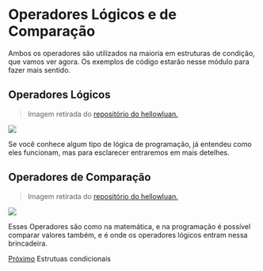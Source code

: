 <h1> Operadores Lógicos e de Comparação </h1>
Ambos os operadores são utilizados na maioria em estruturas de condição, que vamos ver agora. Os exemplos de código estarão nesse módulo para fazer mais sentido.

<h2> Operadores Lógicos </h2>

>Imagem retirada do <a href="https://github.com/hellowluan/java-basico" target="_blank"> repositório do hellowluan.

<img src="../img/OperadoresLogicos.png"> </a>

Se você conhece algum tipo de lógica de programação, já entendeu como eles funcionam, mas para esclarecer entraremos em mais detelhes.

<h2> Operadores de Comparação </h2>

>Imagem retirada do <a href="https://github.com/hellowluan/
java-basico" target="_blank"> repositório do hellowluan.

<img src="../img/OperadoresComparacao.png"> </a>

Esses Operadores são como na matemática, e na programação é possível comparar valores também, e é onde os operadores lógicos entram nessa brincadeira.

[Próximo](./07-OperadoresLogicos-e-Comparacao.md) Estrutuas condicionais